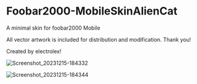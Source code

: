 # Foobar2000-MobileSkinAlienCat
A minimal skin for foobar2000 Mobile

All vector artwork is included for distribution and modification. Thank you!

Created by electrolex!

![Screenshot_20231215-184332](https://github.com/lexterror/Foobar2000-MobileSkinAlienCat/assets/16135535/6d940858-f28c-4d1b-aa96-de33ceb3214d)

![Screenshot_20231215-184344](https://github.com/lexterror/Foobar2000-MobileSkinAlienCat/assets/16135535/fbfa34ca-a607-4f4b-a93b-a2183f610132)
